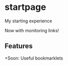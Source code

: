 # startpage

My starting experience

Now with monitoring links!

## Features

+Soon: Useful bookmarklets